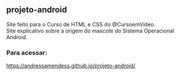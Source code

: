 ## projeto-android
Site feito para o Curso de HTML e CSS do @CursoemVídeo. <br>
Site explicativo sobre a origem do mascote do Sistema Operacional Android.

### Para acessar:
https://andressamendess.github.io/projeto-android/
